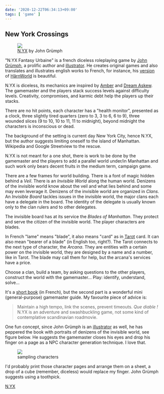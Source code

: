 ```yaml
---
date: '2020-12-22T06:34:13+09:00'
tags: [ 'game' ]
---
```


## New York Crossings

<figure class="right">
<a href="images/20201222_nyxcover.jpg"><img src="images/20201222_nyxcover.jpg" loading="lazy" /></a>
<figcaption><a href="https://www.lulu.com/search?adult_audience_rating=00&page=1&pageSize=10&q=n.yx">N.YX</a> by John Grümph</a></figcaption>
</figure>

"N.YX Fantasy Urbaine" is a french diceless roleplaying game by [John Grümph](http://legrumph.org/Terrier/), a prolific author and [illustrator](https://legrumph.tumblr.com/). He creates original games and also translates and illustrates english works to French, for instance, his [version](https://www.lulu.com/search?adult_audience_rating=00&page=1&pageSize=10&q=le%20monde%20de%20harn%20john%20grumph) of [HârnWorld](https://columbiagames.com/cgi-bin/query/harn/cfg/single.cfg?product_id=5001-PDF) is beautiful.

N.YX is diceless, its mechanics are inspired by [Amber](https://en.wikipedia.org/wiki/Amber_Diceless_Roleplaying_Game) and [Dream Askew](https://buriedwithoutceremony.com/dream-askew). The gamemaster and the players stack success levels against difficulty levels. Creativity, compromises, and karmic debt help the players up their stacks.

There are no hit points, each character has a "health monitor", presented as a clock, three slightly tired quarters (zero to 3, 3 to 6, 6 to 9), three wounded slices (9 to 10, 10 to 11, 11 to midnight), beyond midnight the characters is inconscious or dead.

The background of the setting is current day New York City, hence N.YX, but the author suggests limiting oneself to the island of Manhattan. Wikipedia and Google Streetview to the rescue.

N.YX is not meant for a one shot, there is work to be done by the gamemaster and the players to add a parallel world under/in Manhattan and such work only bears decent fruits in the medium term, campaign game.

There are a few frames for world building. There is a font of magic hidden behind a _Veil_. There is an _Invisible World_ along the human world. Denizens of the invisible world know about the veil and what lies behind and some may even leverage it. Denizens of the invisible world are organized in _Clans_. An _Invisible Board_ tackles issues in the invisible world, the major clans each have a delegate in the board. The identity of the delegate is usually known only to the clan rulers and to other delegates.

The invisible board has at its service the _Blades of Manhattan_. They protect and serve the citizen of the invisible world. The player characters are blades.

In French "lame" means "blade", it also means "card" as in [Tarot](https://en.wikipedia.org/wiki/Tarot) card. It can also mean "bearer of a blade" (in English too, right?). The Tarot connects to the next type of character, the _Arcana_. They are entities with a certain power on the invisible world, they are designed by a name and a number, like in Tarot. The blade may call them for help, but the arcana's services have a price.

Choose a clan, build a team, by asking questions to the other players, construct the world with the gamemaster... Play: identify, understand, solve...

It's a [short book](https://www.lulu.com/search?adult_audience_rating=00&page=1&pageSize=10&q=n.yx) (in French), but the second part is a wonderful mini \(general-purpose) gamemaster guide. My favourite piece of advice is:

> Maintain a high tempo, link the scenes, prevent timeouts. _Que diable !_ N.YX is an adventure and swashbuckling game, not some kind of contemplative scandinavian roadmovie.

One fun concept, since John Grümph is an [illustrator](https://legrumph.tumblr.com/) as well, he has peppered the book with portraits of denizens of the invisible world, see figure below. He suggests the gamemaster closes his eyes and drop his finger on a page as a NPC character generation technique. I love that.

<figure class="banner">
<a href="images/20201222_nychars.jpg"><img src="images/20201222_nychars.jpg" loading="lazy" /></a>
<figcaption>sampling characters</figcaption>
</figure>

I'd probably print those character pages and arrange them on a sheet, a drop of a cube (remember, diceless) would replace my finger. John Grümph suggests using a toothpick.

[N.YX](https://www.lulu.com/search?adult_audience_rating=00&page=1&pageSize=10&q=n.yx)

